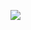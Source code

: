 ![](https://img.shields.io/endpoint?url=https://gist.githubusercontent.com/anders0204/4755fb35fe67162d97fe85d81d855794/raw/coverage.json)